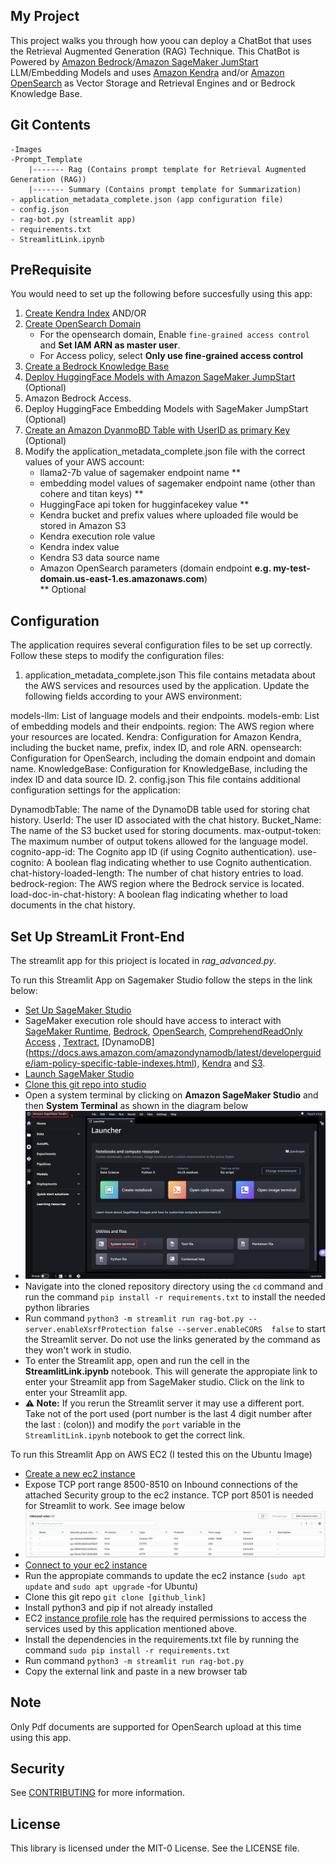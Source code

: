 ## My Project

This project walks you through how yoou can deploy a ChatBot that uses the Retrieval Augmented Generation (RAG) Technique. This ChatBot is Powered by [Amazon Bedrock](https://aws.amazon.com/bedrock/)/[Amazon SageMaker JumStart](https://aws.amazon.com/sagemaker/jumpstart/) LLM/Embedding Models and uses [Amazon Kendra](https://aws.amazon.com/kendra/) and/or [Amazon OpenSearch](https://aws.amazon.com/opensearch-service/) as Vector Storage and Retrieval Engines and or Bedrock Knowledge Base.

## Git Contents
```
-Images
-Prompt_Template 
    |------- Rag (Contains prompt template for Retrieval Augmented Generation (RAG))
    |------- Summary (Contains prompt template for Summarization)
- application_metadata_complete.json (app configuration file)
- config.json
- rag-bot.py (streamlit app)
- requirements.txt
- StreamlitLink.ipynb
```

## PreRequisite
You would need to set up the following before succesfully using this app:
1. [Create Kendra Index](https://docs.aws.amazon.com/kendra/latest/dg/create-index.html) AND/OR
2. [Create OpenSearch Domain](https://docs.aws.amazon.com/opensearch-service/latest/developerguide/createupdatedomains.html)
   - For the opensearch domain, Enable `fine-grained access control` and **Set IAM ARN as master user**.
   - For Access policy, select **Only use fine-grained access control**
3. [Create a Bedrock Knowledge Base](https://docs.aws.amazon.com/bedrock/latest/userguide/knowledge-base-create.html)
3. [Deploy HuggingFace Models with Amazon SageMaker JumpStart](https://www.philschmid.de/sagemaker-llama-llm) (Optional)
4. Amazon Bedrock Access.
5. Deploy HuggingFace Embedding Models with SageMaker JumpStart (Optional)
6. [Create an Amazon DyanmoBD Table with UserID as primary Key](https://docs.aws.amazon.com/amazondynamodb/latest/developerguide/getting-started-step-1.html) (Optional)
7. Modify the application_metadata_complete.json file with the correct values of your AWS account:
    - llama2-7b value of sagemaker endpoint name **    
    - embedding model values of sagemaker endpoint name (other than cohere and titan keys) **
    - HuggingFace api token for hugginfacekey value **
    - Kendra bucket and prefix values where uploaded file would be stored in Amazon S3
    - Kendra execution role value
    - Kendra index value 
    - Kendra S3 data source name
    - Amazon OpenSearch parameters (domain endpoint **e.g. my-test-domain.us-east-1.es.amazonaws.com**)    
    ** Optional 
    
## Configuration
The application requires several configuration files to be set up correctly. Follow these steps to modify the configuration files:

1. application_metadata_complete.json
This file contains metadata about the AWS services and resources used by the application. Update the following fields according to your AWS environment:

models-llm: List of language models and their endpoints.
models-emb: List of embedding models and their endpoints.
region: The AWS region where your resources are located.
Kendra: Configuration for Amazon Kendra, including the bucket name, prefix, index ID, and role ARN.
opensearch: Configuration for OpenSearch, including the domain endpoint and domain name.
KnowledgeBase: Configuration for KnowledgeBase, including the index ID and data source ID.
2. config.json
This file contains additional configuration settings for the application:

DynamodbTable: The name of the DynamoDB table used for storing chat history.
UserId: The user ID associated with the chat history.
Bucket_Name: The name of the S3 bucket used for storing documents.
max-output-token: The maximum number of output tokens allowed for the language model.
cognito-app-id: The Cognito app ID (if using Cognito authentication).
use-cognito: A boolean flag indicating whether to use Cognito authentication.
chat-history-loaded-length: The number of chat history entries to load.
bedrock-region: The AWS region where the Bedrock service is located.
load-doc-in-chat-history: A boolean flag indicating whether to load documents in the chat history.
    
   
## Set Up StreamLit Front-End
The streamlit app for this prioject is located in *rag_advanced.py*.

To run this Streamlit App on Sagemaker Studio follow the steps in the link below:
* [Set Up SageMaker Studio](https://docs.aws.amazon.com/sagemaker/latest/dg/onboard-quick-start.html)
* SageMaker execution role should have access to interact with [SageMaker Runtime](https://docs.aws.amazon.com/sagemaker/latest/dg/sagemaker-roles.html), [Bedrock](https://docs.aws.amazon.com/bedrock/latest/userguide/api-setup.html), [OpenSearch](https://docs.aws.amazon.com/opensearch-service/latest/developerguide/fgac-http-auth.html), [ComprehendReadOnly Access](https://docs.aws.amazon.com/comprehend/latest/dg/security-iam-awsmanpol.html) , [Textract](https://docs.aws.amazon.com/aws-managed-policy/latest/reference/AmazonTextractFullAccess.html), [DynamoDB] (https://docs.aws.amazon.com/amazondynamodb/latest/developerguide/iam-policy-specific-table-indexes.html), [Kendra](https://docs.aws.amazon.com/kendra/latest/dg/security-iam-awsmanpol.html) and [S3](https://docs.aws.amazon.com/AmazonS3/latest/userguide/access-policy-language-overview.html).
* [Launch SageMaker Studio](https://docs.aws.amazon.com/sagemaker/latest/dg/studio-launch.html)
* [Clone this git repo into studio](https://docs.aws.amazon.com/sagemaker/latest/dg/studio-tasks-git.html)
* Open a system terminal by clicking on **Amazon SageMaker Studio** and then **System Terminal** as shown in the diagram below
* <img src="images/studio-new-launcher.png" width="600"/>
* Navigate into the cloned repository directory using the `cd` command and run the command `pip install -r requirements.txt` to install the needed python libraries
* Run command `python3 -m streamlit run rag-bot.py --server.enableXsrfProtection false --server.enableCORS  false` to start the Streamlit server. Do not use the links generated by the command as they won't work in studio.
* To enter the Streamlit app, open and run the cell in the **StreamlitLink.ipynb** notebook. This will generate the appropiate link to enter your Streamlit app from SageMaker studio. Click on the link to enter your Streamlit app.
* **⚠ Note:**  If you rerun the Streamlit server it may use a different port. Take not of the port used (port number is the last 4 digit number after the last : (colon)) and modify the `port` variable in the `StreamlitLink.ipynb` notebook to get the correct link.

To run this Streamlit App on AWS EC2 (I tested this on the Ubuntu Image)
* [Create a new ec2 instance](https://docs.aws.amazon.com/AWSEC2/latest/UserGuide/EC2_GetStarted.html)
* Expose TCP port range 8500-8510 on Inbound connections of the attached Security group to the ec2 instance. TCP port 8501 is needed for Streamlit to work. See image below
* <img src="images/sg-rules.PNG" width="600"/>
* [Connect to your ec2 instance](https://docs.aws.amazon.com/AWSEC2/latest/UserGuide/AccessingInstances.html)
* Run the appropiate commands to update the ec2 instance (`sudo apt update` and `sudo apt upgrade` -for Ubuntu)
* Clone this git repo `git clone [github_link]`
* Install python3 and pip if not already installed
* EC2 [instance profile role](https://docs.aws.amazon.com/IAM/latest/UserGuide/id_roles_use_switch-role-ec2_instance-profiles.html) has the required permissions to access the services used by this application mentioned above.
* Install the dependencies in the requirements.txt file by running the command `sudo pip install -r requirements.txt`
* Run command `python3 -m streamlit run rag-bot.py` 
* Copy the external link and paste in a new browser tab



## Note
Only Pdf documents are supported for OpenSearch upload at this time using this app.

## Security

See [CONTRIBUTING](CONTRIBUTING.md#security-issue-notifications) for more information.

## License

This library is licensed under the MIT-0 License. See the LICENSE file.

